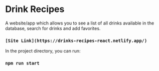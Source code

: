 # Drink Recipes

A website/app which allows you to see a list of all drinks available in the database, search for drinks and add favorites.

### `[Site Link](https://drinks-recipes-react.netlify.app/)`

In the project directory, you can run:

### `npm run start`

